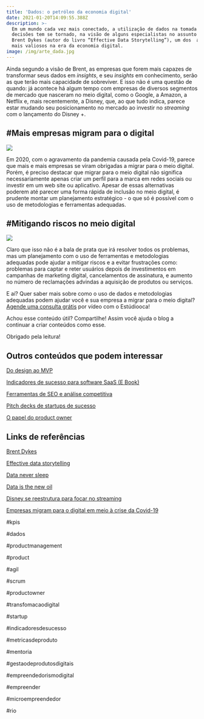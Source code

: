 ```yaml
---
title: 'Dados: o petróleo da economia digital'
date: 2021-01-20T14:09:55.388Z
description: >-
  Em um mundo cada vez mais conectado, a utilização de dados na tomada de
  decisões tem se tornado, na visão de alguns especialistas no assunto como
  Brent Dykes (autor do livro “Effective Data Storytelling”), um dos  ativos
  mais valiosos na era da economia digital.
image: /img/arte_dada.jpg
---
```

Ainda segundo a visão de Brent, as empresas que forem mais capazes de transformar seus dados em _insights_, e seu _insights_ em conhecimento, serão as que terão mais capacidade de sobreviver. E isso não é uma questão de quando: já acontece há algum tempo com empresas de diversos segmentos de mercado que  nasceram no meio digital, como o Google, a Amazon, a Netflix e, mais recentemente, a Disney, que, ao que tudo indica, parece estar mudando seu posicionamento no mercado ao investir no _streaming_ com o lançamento do Disney +.  

## \#Mais empresas migram para o digital 

![](/img/imag-pos-data-02.jpg)

Em 2020, com o agravamento da pandemia causada pela Covid-19, parece que mais e mais empresas se viram obrigadas a migrar para o meio digital. Porém, é preciso destacar que migrar para o meio digital não significa necessariamente apenas criar um perfil para a marca em redes sociais ou investir em um web site ou aplicativo. Apesar de essas alternativas poderem até parecer uma forma rápida de inclusão no meio digital, é prudente montar um planejamento estratégico - o que só é possível com o uso de metodologias e ferramentas adequadas. 

## \#Mitigando riscos no meio digital

![](/img/plan.jpg)

Claro que isso não é a bala de prata que irá resolver todos os problemas, mas um planejamento com o uso de ferramentas e metodologias adequadas pode ajudar a mitigar riscos e a evitar frustrações como: problemas para captar e reter usuários depois de investimentos em campanhas de marketing digital, cancelamentos de assinatura, e aumento no número de reclamações advindas a aquisição de produtos ou serviços.

E aí? Quer saber mais sobre como o uso de dados e metodologias adequadas podem ajudar você e sua empresa a migrar para o meio digital? [Agende uma consulta grátis](https://www.estudiooca.com.br/agendar/) por vídeo com o Estúdiooca! 

Achou esse conteúdo útil? Compartilhe! Assim você ajuda o blog a continuar a criar conteúdos como esse.

Obrigado pela leitura! 

## Outros conteúdos que podem interessar

[Do design ao MVP ](https://www.estudiooca.com.br/blog/do-design-ao-mvp-plugins-%C3%BAteis-para-o-figma/)

[Indicadores de sucesso para software SaaS (E Book)](https://mailchi.mp/1fd9f7253cf8/ebooks-estudiooca)

[Ferramentas de SEO e análise competitiva ](https://www.estudiooca.com.br/blog/ferramentas-de-seo-e-an%C3%A1lise-competitiva-de-perfis-no-instagram-e-tiktok/)

[Pitch decks de startups de sucesso ](https://www.estudiooca.com.br/blog/pitch-decks-de-startups-de-sucesso-para-voc%C3%AA-se-inspirar/)

[O papel do product owner](https://www.estudiooca.com.br/blog/o-que-%C3%A9-um-product-owner/)

## Links de referências

[Brent Dykes](https://www.forbes.com/sites/brentdykes/#73e743264c5b)

[Effective data storytelling](https://www.amazon.com.br/Effective-Data-Storytelling-Narrative-Visuals/dp/1119615712/ref=sr_1_5?adgrpid=82022319300&dchild=1&gclid=CjwKCAiAxp-ABhALEiwAXm6IyezHKQnUnt6a_diZcjfOMiSROGXqV3Xk1x0HrUSK9L6-cG5UuHhQLhoCvCUQAvD_BwE&hvadid=425954612556&hvdev=c&hvlocphy=20102&hvnetw=g&hvqmt=b&hvrand=14981982361731056911&hvtargid=kwd-49443015179&hydadcr=5653_11235203&keywords=storytelling+with+data&qid=1611139759&sr=8-5&tag=hydrbrgk-20)

[Data never sleep](https://www.domo.com/learn/data-never-sleeps-8)

[Data is the new oil](https://www.wired.com/insights/2014/07/data-new-oil-digital-economy/)

[Disney se reestrutura para focar no streaming](https://www.infomoney.com.br/negocios/disney-se-reestrutura-para-focar-em-operacoes-de-streaming/)

[Empresas migram para o digital em meio à crise da Covid-19](https://www.terra.com.br/noticias/dino/empresas-migram-para-o-digital-e-impulsionam-agencias-em-meio-a-crise-da-covid-19,dab867bb7294cc0b49b4ab1bd631dca22bw1giaz.html)

\#kpis 

\#dados

\#productmanagement

\#product

\#agil

\#scrum

\#productowner

\#transfomacaodigital

\#startup

\#indicadoresdesucesso

\#metricasdeproduto

\#mentoria

\#gestaodeprodutosdigitais

\#empreendedorismodigital

\#empreender

\#microempreendedor

\#rio

